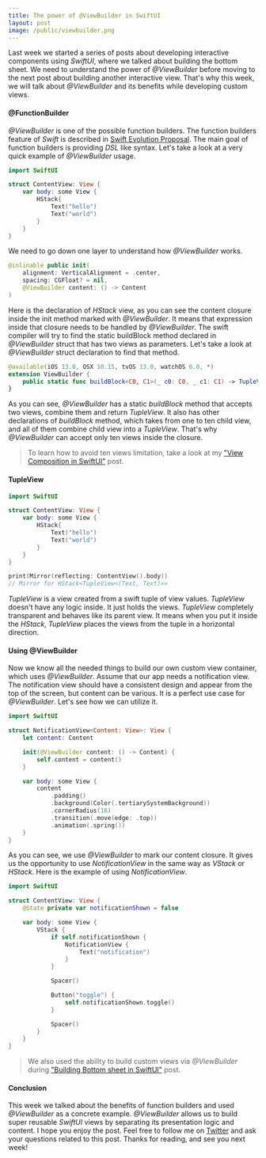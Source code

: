 ```yaml
---
title: The power of @ViewBuilder in SwiftUI
layout: post
image: /public/viewbuilder.png
---
```


Last week we started a series of posts about developing interactive components using *SwiftUI*, where we talked about building the bottom sheet. We need to understand the power of *@ViewBuilder* before moving to the next post about building another interactive view. That's why this week, we will talk about *@ViewBuilder* and its benefits while developing custom views.

#### @FunctionBuilder
*@ViewBuilder* is one of the possible function builders. The function builders feature of *Swift* is described in [Swift Evolution Proposal](https://github.com/apple/swift-evolution/blob/9992cf3c11c2d5e0ea20bee98657d93902d5b174/proposals/XXXX-function-builders.md). The main goal of function builders is providing *DSL* like syntax. Let's take a look at a very quick example of *@ViewBuilder* usage.

```swift
import SwiftUI

struct ContentView: View {
    var body: some View {
        HStack{
            Text("hello")
            Text("world")
        }
    }
}
```

We need to go down one layer to understand how *@ViewBuilder* works.

```swift
@inlinable public init(
    alignment: VerticalAlignment = .center,
    spacing: CGFloat? = nil,
    @ViewBuilder content: () -> Content
)
```

Here is the declaration of *HStack* view, as you can see the content closure inside the init method marked with *@ViewBuilder*. It means that expression inside that closure needs to be handled by *@ViewBuilder*. The swift compiler will try to find the static buildBlock method declared in *@ViewBuilder* struct that has two views as parameters. Let's take a look at *@ViewBuilder* struct declaration to find that method.

```swift
@available(iOS 13.0, OSX 10.15, tvOS 13.0, watchOS 6.0, *)
extension ViewBuilder {
    public static func buildBlock<C0, C1>(_ c0: C0, _ c1: C1) -> TupleView<(C0, C1)> where C0 : View, C1 : View
}
```

As you can see, *@ViewBuilder* has a static *buildBlock* method that accepts two views, combine them and return *TupleView*. It also has other declarations of *buildBlock* method, which takes from one to ten child view, and all of them combine child view into a *TupleView*. That's why *@ViewBuilder* can accept only ten views inside the closure.

> To learn how to avoid ten views limitation, take a look at my ["View Composition in SwiftUI"](/2019/10/30/view-composition-in-swiftui/) post.

#### TupleView
```swift
import SwiftUI

struct ContentView: View {
    var body: some View {
        HStack{
            Text("hello")
            Text("world")
        }
    }
}

print(Mirror(reflecting: ContentView().body))
// Mirror for HStack<TupleView<(Text, Text)>>
```

*TupleView* is a view created from a swift tuple of view values. *TupleView* doesn't have any logic inside. It just holds the views. *TupleView* completely transparent and behaves like its parent view. It means when you put it inside the *HStack*, *TupleView* places the views from the tuple in a horizontal direction.

#### Using @ViewBuilder
Now we know all the needed things to build our own custom view container, which uses *@ViewBuilder*. Assume that our app needs a notification view. The notification view should have a consistent design and appear from the top of the screen, but content can be various. It is a perfect use case for *@ViewBuilder*. Let's see how we can utilize it.

```swift
import SwiftUI

struct NotificationView<Content: View>: View {
    let content: Content

    init(@ViewBuilder content: () -> Content) {
        self.content = content()
    }

    var body: some View {
        content
            .padding()
            .background(Color(.tertiarySystemBackground))
            .cornerRadius(16)
            .transition(.move(edge: .top))
            .animation(.spring())
    }
}
```

As you can see, we use *@ViewBuilder* to mark our content closure. It gives us the opportunity to use *NotificationView* in the same way as *VStack* or *HStack*. Here is the example of using *NotificationView*.

```swift
import SwiftUI

struct ContentView: View {
    @State private var notificationShown = false

    var body: some View {
        VStack {
            if self.notificationShown {
                NotificationView {
                    Text("notification")
                }
            }

            Spacer()

            Button("toggle") {
                self.notificationShown.toggle()
            }

            Spacer()
        }
    }
}
```

> We also used the ability to build custom views via *@ViewBuilder* during ["Building Bottom sheet in SwiftUI"](/2019/12/11/building-bottom-sheet-in-swiftui/) post.

#### Conclusion
This week we talked about the benefits of function builders and used *@ViewBuilder* as a concrete example. *@ViewBuilder* allows us to build super reusable *SwiftUI* views by separating its presentation logic and content. I hope you enjoy the post. Feel free to follow me on [Twitter](https://twitter.com/mecid) and ask your questions related to this post. Thanks for reading, and see you next week! 
